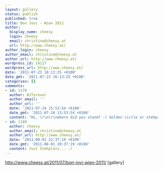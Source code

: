 ```yaml
---
layout: gallery
status: publish
published: true
title: Bon Jovi - Wien 2011
author:
  display_name: cheesy
  login: cheesy
  email: christine@cheesy.at
  url: http://www.cheesy.at/
author_login: cheesy
author_email: christine@cheesy.at
author_url: http://www.cheesy.at/
wordpress_id: 14117
wordpress_url: http://www.cheesy.at/
date: '2011-07-23 18:13:25 +0100'
date_gmt: '2011-07-23 16:13:25 +0100'
categories: []
comments:
- id: 1170
  author: BJforever
  author_email: ''
  author_url: ''
  date: '2011-07-24 15:53:54 +0100'
  date_gmt: '2011-07-24 13:53:54 +0100'
  content: "Hi, \r\n\r\nwhere did you stand? :) Golden circle or stehpaltz?"
- id: 1189
  author: cheesy
  author_email: christine@cheesy.at
  author_url: http://www.cheesy.at/
  date: '2011-08-01 22:37:19 +0100'
  date_gmt: '2011-08-01 20:37:19 +0100'
  content: Just Stehplatz... :(
---
```

http://www.cheesy.at/2011/07/bon-jovi-wien-2011/
[gallery]<!--:-->
